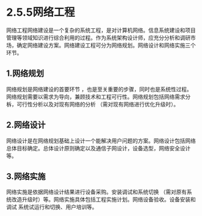 # 2.5.5网络工程

网络工程网络建设是一个复杂的系统工程，是对计算机网络。信息系统建设和项目管理等领域知识进行综合利用的过程。作为系统架构设计师，应充分分析和调研市场，确定网络建设方案。网络建设工程可分为网络规划。网络设计和网络实施三个环节。

## 1.网络规划

网络规划是网络建设的首要环节 ，也是至关重要的步骤，同时也是系统性过程。网络规划需要以需求为导向，兼顾技术和工程可行性。网络规划包括网络需求分柝，可行性分析以及对现有网络的分析 （需对现有网络进行优化升级时）。

## 2.网络设计

网络设计是在网络规划基础上设计一个能解决用户问题的方案。网络设计包括网络总体目标确定。总体设计原则确定以及通信子网设计，设备选型，网络安全设计等。

## 3.网络实施

网络实施是依据网络设计结果进行设备采购。安装调试和系统切换 （需对原有系统改造升级时）等。网络实施具体包括工程实施计划。网络设备验收。设备安装和调试 系统试运行和切换、用户培训等。